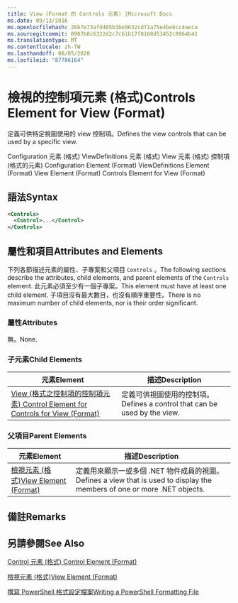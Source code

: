 ```yaml
---
title: View (Format 的 Controls 元素) |Microsoft Docs
ms.date: 09/13/2016
ms.openlocfilehash: 26b7e73afd465b1be9632cd71a75e4be6cc4aeca
ms.sourcegitcommit: 0907b8c6322d2c7c61b17f8168d53452c8964b41
ms.translationtype: MT
ms.contentlocale: zh-TW
ms.lasthandoff: 08/05/2020
ms.locfileid: "87786164"
---
```

# <a name="controls-element-for-view-format"></a><span data-ttu-id="37caf-102">檢視的控制項元素 (格式)</span><span class="sxs-lookup"><span data-stu-id="37caf-102">Controls Element for View (Format)</span></span>

<span data-ttu-id="37caf-103">定義可供特定視圖使用的 view 控制項。</span><span class="sxs-lookup"><span data-stu-id="37caf-103">Defines the view controls that can be used by a specific view.</span></span>

<span data-ttu-id="37caf-104">Configuration 元素 (格式) ViewDefinitions 元素 (格式) View 元素 (格式) 控制項 (格式的元素) </span><span class="sxs-lookup"><span data-stu-id="37caf-104">Configuration Element (Format) ViewDefinitions Element (Format) View Element (Format) Controls Element for View (Format)</span></span>

## <a name="syntax"></a><span data-ttu-id="37caf-105">語法</span><span class="sxs-lookup"><span data-stu-id="37caf-105">Syntax</span></span>

```xml
<Controls>
  <Control>...</Control>
</Controls>
```

## <a name="attributes-and-elements"></a><span data-ttu-id="37caf-106">屬性和項目</span><span class="sxs-lookup"><span data-stu-id="37caf-106">Attributes and Elements</span></span>

<span data-ttu-id="37caf-107">下列各節描述元素的屬性、子專案和父項目 `Controls` 。</span><span class="sxs-lookup"><span data-stu-id="37caf-107">The following sections describe the attributes, child elements, and parent elements of the `Controls` element.</span></span> <span data-ttu-id="37caf-108">此元素必須至少有一個子專案。</span><span class="sxs-lookup"><span data-stu-id="37caf-108">This element must have at least one child element.</span></span> <span data-ttu-id="37caf-109">子項目沒有最大數目，也沒有順序重要性。</span><span class="sxs-lookup"><span data-stu-id="37caf-109">There is no maximum number of child elements, nor is their order significant.</span></span>

### <a name="attributes"></a><span data-ttu-id="37caf-110">屬性</span><span class="sxs-lookup"><span data-stu-id="37caf-110">Attributes</span></span>

<span data-ttu-id="37caf-111">無。</span><span class="sxs-lookup"><span data-stu-id="37caf-111">None.</span></span>

### <a name="child-elements"></a><span data-ttu-id="37caf-112">子元素</span><span class="sxs-lookup"><span data-stu-id="37caf-112">Child Elements</span></span>

|<span data-ttu-id="37caf-113">元素</span><span class="sxs-lookup"><span data-stu-id="37caf-113">Element</span></span>|<span data-ttu-id="37caf-114">描述</span><span class="sxs-lookup"><span data-stu-id="37caf-114">Description</span></span>|
|-------------|-----------------|
|[<span data-ttu-id="37caf-115">View (格式之控制項的控制項元素) </span><span class="sxs-lookup"><span data-stu-id="37caf-115">Control Element for Controls for View (Format)</span></span>](./control-element-for-controls-for-view-format.md)|<span data-ttu-id="37caf-116">定義可供視圖使用的控制項。</span><span class="sxs-lookup"><span data-stu-id="37caf-116">Defines a control that can be used by the view.</span></span>|

### <a name="parent-elements"></a><span data-ttu-id="37caf-117">父項目</span><span class="sxs-lookup"><span data-stu-id="37caf-117">Parent Elements</span></span>

|<span data-ttu-id="37caf-118">元素</span><span class="sxs-lookup"><span data-stu-id="37caf-118">Element</span></span>|<span data-ttu-id="37caf-119">描述</span><span class="sxs-lookup"><span data-stu-id="37caf-119">Description</span></span>|
|-------------|-----------------|
|[<span data-ttu-id="37caf-120">檢視元素 (格式)</span><span class="sxs-lookup"><span data-stu-id="37caf-120">View Element (Format)</span></span>](./view-element-format.md)|<span data-ttu-id="37caf-121">定義用來顯示一或多個 .NET 物件成員的視圖。</span><span class="sxs-lookup"><span data-stu-id="37caf-121">Defines a view that is used to display the members of one or more .NET objects.</span></span>|

## <a name="remarks"></a><span data-ttu-id="37caf-122">備註</span><span class="sxs-lookup"><span data-stu-id="37caf-122">Remarks</span></span>

## <a name="see-also"></a><span data-ttu-id="37caf-123">另請參閱</span><span class="sxs-lookup"><span data-stu-id="37caf-123">See Also</span></span>

[<span data-ttu-id="37caf-124">Control 元素 (格式) </span><span class="sxs-lookup"><span data-stu-id="37caf-124">Control Element (Format)</span></span>](./control-element-for-controls-for-view-format.md)

[<span data-ttu-id="37caf-125">檢視元素 (格式)</span><span class="sxs-lookup"><span data-stu-id="37caf-125">View Element (Format)</span></span>](./view-element-format.md)

[<span data-ttu-id="37caf-126">撰寫 PowerShell 格式設定檔案</span><span class="sxs-lookup"><span data-stu-id="37caf-126">Writing a PowerShell Formatting File</span></span>](./writing-a-powershell-formatting-file.md)
